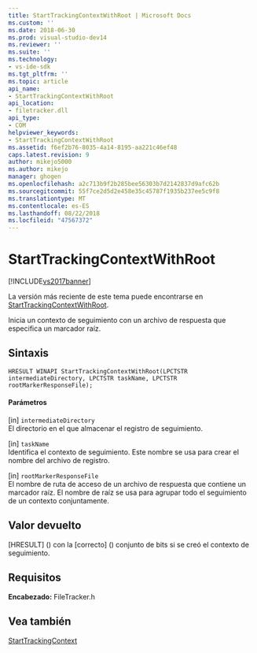 ```yaml
---
title: StartTrackingContextWithRoot | Microsoft Docs
ms.custom: ''
ms.date: 2018-06-30
ms.prod: visual-studio-dev14
ms.reviewer: ''
ms.suite: ''
ms.technology:
- vs-ide-sdk
ms.tgt_pltfrm: ''
ms.topic: article
api_name:
- StartTrackingContextWithRoot
api_location:
- filetracker.dll
api_type:
- COM
helpviewer_keywords:
- StartTrackingContextWithRoot
ms.assetid: f6ef2b76-8035-4a14-8195-aa221c46ef48
caps.latest.revision: 9
author: mikejo5000
ms.author: mikejo
manager: ghogen
ms.openlocfilehash: a2c713b9f2b285bee56303b7d2142837d9afc62b
ms.sourcegitcommit: 55f7ce2d5d2e458e35c45787f1935b237ee5c9f8
ms.translationtype: MT
ms.contentlocale: es-ES
ms.lasthandoff: 08/22/2018
ms.locfileid: "47567372"
---
```

# <a name="starttrackingcontextwithroot"></a>StartTrackingContextWithRoot
[!INCLUDE[vs2017banner](../includes/vs2017banner.md)]

La versión más reciente de este tema puede encontrarse en [StartTrackingContextWithRoot](https://docs.microsoft.com/visualstudio/msbuild/starttrackingcontextwithroot).  
  
  
Inicia un contexto de seguimiento con un archivo de respuesta que especifica un marcador raíz.  
  
## <a name="syntax"></a>Sintaxis  
  
```  
HRESULT WINAPI StartTrackingContextWithRoot(LPCTSTR intermediateDirectory, LPCTSTR taskName, LPCTSTR rootMarkerResponseFile);  
```  
  
#### <a name="parameters"></a>Parámetros  
 [in] `intermediateDirectory`  
 El directorio en el que almacenar el registro de seguimiento.  
  
 [in] `taskName`  
 Identifica el contexto de seguimiento. Este nombre se usa para crear el nombre del archivo de registro.  
  
 [in] `rootMarkerResponseFile`  
 El nombre de ruta de acceso de un archivo de respuesta que contiene un marcador raíz. El nombre de raíz se usa para agrupar todo el seguimiento de un contexto conjuntamente.  
  
## <a name="return-value"></a>Valor devuelto  
 [HRESULT] (<!-- TODO: review code entity reference <xref:assetId:///HRESULT?qualifyHint=False&amp;autoUpgrade=True>  -->) con la [correcto] (<!-- TODO: review code entity reference <xref:assetId:///SUCCEEDED?qualifyHint=False&amp;autoUpgrade=True>  -->) conjunto de bits si se creó el contexto de seguimiento.  
  
## <a name="requirements"></a>Requisitos  
 **Encabezado:** FileTracker.h  
  
## <a name="see-also"></a>Vea también  
 [StartTrackingContext](../msbuild/starttrackingcontext.md)



